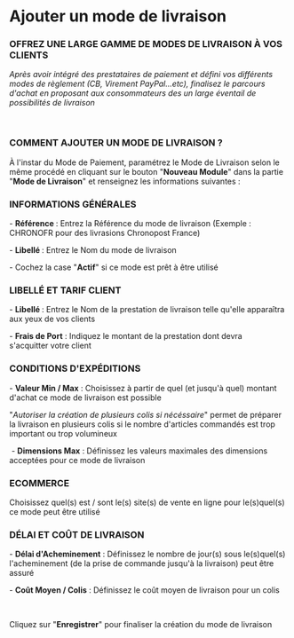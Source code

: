 # Ajouter un mode de livraison


<h3 >OFFREZ UNE LARGE GAMME DE MODES DE LIVRAISON &Agrave; VOS CLIENTS</h3>


<p><span ><em>Apr&egrave;s avoir int&eacute;gr&eacute; des prestataires de paiement et d&eacute;fini vos diff&eacute;rents modes de r&egrave;glement (CB, Virement PayPal...etc), finalisez le parcours d'achat en proposant aux consommateurs des un large &eacute;ventail de possibilit&eacute;s de livraison</em></span></p>
<p>&nbsp;</p>


<h3>COMMENT AJOUTER UN MODE DE LIVRAISON ?</h3>
<p>&Agrave; l'instar du Mode de Paiement, param&eacute;trez le Mode de Livraison selon le m&ecirc;me proc&eacute;d&eacute; en cliquant sur le bouton "<strong>Nouveau Module</strong>" dans la partie "<strong>Mode de Livraison</strong>" et renseignez les informations suivantes :</p>


<h3>INFORMATIONS G&Eacute;N&Eacute;RALES</h3>
<p>-&nbsp;<strong>R&eacute;f&eacute;rence&nbsp;</strong>: Entrez la R&eacute;f&eacute;rence du mode de livraison (<span >Exemple</span> : CHRONOFR pour des livrasions Chronopost France)</p>
<p>-&nbsp;<strong>Libell&eacute;&nbsp;</strong>: Entrez le Nom du mode de livraison</p>
<p>- Cochez la case "<strong>Actif</strong>" si ce mode est pr&ecirc;t &agrave; &ecirc;tre utilis&eacute;</p>
<h3>LIBELL&Eacute; ET TARIF CLIENT</h3>
<p>-&nbsp;<strong>Libell&eacute;&nbsp;</strong>: Entrez le Nom de la prestation de livraison telle qu'elle appara&icirc;tra aux yeux de vos clients</p>
<p>-&nbsp;<strong>Frais de Port</strong>&nbsp;: Indiquez le montant de la prestation&nbsp;dont devra s'acquitter&nbsp;votre client</p>
<h3>CONDITIONS D'EXP&Eacute;DITIONS</h3>
<p>-&nbsp;<strong>Valeur Min / Max</strong>&nbsp;: Choisissez &agrave; partir de quel (et jusqu'&agrave; quel) montant d'achat ce mode de livraison est possible</p>
<p>"<em>Autoriser la cr&eacute;ation de plusieurs colis si n&eacute;c&eacute;ssaire</em>" permet de pr&eacute;parer la livraison en plusieurs colis si le nombre d'articles command&eacute;s est trop important ou trop volumineux</p>
<p>&nbsp;-&nbsp;<strong>Dimensions Max</strong>&nbsp;: D&eacute;finissez les valeurs maximales des dimensions accept&eacute;es pour ce mode de livraison</p>
<h3>ECOMMERCE</h3>
<p>Choisissez quel(s) est / sont le(s) site(s) de vente en ligne pour le(s)quel(s) ce mode peut &ecirc;tre utilis&eacute;</p>
<h3>D&Eacute;LAI ET CO&Ucirc;T DE LIVRAISON</h3>
<p>-&nbsp;<strong>D&eacute;lai d'Acheminement</strong>&nbsp;: D&eacute;finissez le nombre de jour(s) sous le(s)quel(s) l'acheminement (de la prise de commande jusqu'&agrave; la livraison) peut &ecirc;tre assur&eacute;</p>
<p>-&nbsp;<strong>Co&ucirc;t Moyen / Colis</strong>&nbsp;: D&eacute;finissez le co&ucirc;t moyen de livraison pour un colis</p>
<p>&nbsp;</p>
<p>Cliquez sur "<strong>Enregistrer</strong>" pour finaliser la cr&eacute;ation du mode de livraison</p>

